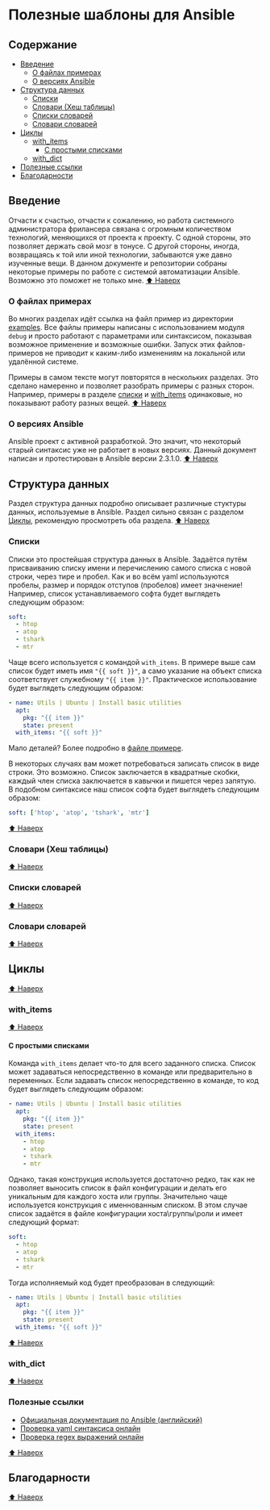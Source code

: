 # Полезные шаблоны для Ansible
## Содержание
- [Введение](#Введение)
  - [О файлах примерах](#О-файлах-примерах)
  - [О версиях Ansible](#О-версиях-Ansible)
- [Структура данных]()
  - [Списки](#Списки)
  - [Словари (Хеш таблицы)](#Словари)
  - [Списки словарей](#Списки-словарей)
  - [Словари словарей](#Словари-словарей)
- [Циклы](#Циклы)
  - [with_items](#with_items)
    - [С простыми списками](#С-простыми-списками)
  - [with_dict](#with_dict)
- [Полезные ссылки](#Полезные-ссылки)
- [Благодарности](#Благодарности)

## Введение
Отчасти к счастью, отчасти к сожалению, но работа системного администратора фрилансера связана с огромным количеством технологий, меняющихся от проекта к проекту. С одной стороны, это позволяет держать свой мозг в тонусе. С другой стороны, иногда, возвращаясь к той или иной технологии, забываются уже давно изученные вещи. 
В данном документе и репозитории собраны некоторые примеры по работе с системой автоматизации Ansible. Возможно это поможет не только мне.
[⬆ Наверх](#Содержание)

### О файлах примерах
Во многих разделах идёт ссылка на файл пример из директории [examples](examples/). Все файлы примеры написаны с использованием модуля ``debug`` и просто работают с параметрами или синтаксисом, показывая возможное применение и возможные ошибки. Запуск этих файлов-примеров не приводит к каким-либо изменениям на локальной или удалённой системе.

Примеры в самом тексте могут повторятся в нескольких разделах. Это сделано намеренно и позволяет разобрать примеры с разных сторон. Например, примеры в разделе [списки](#Списки) и [with_items](#with_items) одинаковые, но показывают работу разных вещей.
[⬆ Наверх](#Содержание)
### О версиях Ansible
Ansible проект с активной разработкой. Это значит, что некоторый старый синтаксис уже не работает в новых версиях. Данный документ написан и протестирован в Ansible версии 2.3.1.0.
[⬆ Наверх](#Содержание)

## Структура данных
Раздел структура данных подробно описывает различные стуктуры данных, используемые в Ansible. Раздел сильно связан с разделом [Циклы](#Циклы), рекомендую просмотреть оба раздела.
[⬆ Наверх](#Содержание)

### Списки
Списки это простейшая структура данных в Ansible. Задаётся путём присваиванию списку имени и перечислению самого списка с новой строки, через тире и пробел. Как и во всём yaml используются пробелы, размер и порядок отступов (пробелов) имеет значнение! Например, список устанавливаемого софта будет выглядеть следующим образом:
```yaml
soft:
  - htop
  - atop
  - tshark
  - mtr
```
Чаще всего используется с командой ``with_items``. В примере выше сам список будет иметь имя ``"{{ soft }}"``, а само указание на объект списка соответствует служебному ``"{{ item }}"``.
Практическое использование будет выглядеть следующим образом:
```yaml
- name: Utils | Ubuntu | Install basic utilities
  apt:
    pkg: "{{ item }}"
    state: present
  with_items: "{{ soft }}"
```
Мало деталей? Более подробно в [файле примере](examples/lists.yml).

В некоторых случаях вам может потребоваться записать список в виде строки. Это возможно. Список заключается в квадратные скобки, каждый член списка заключается в кавычки и пишется через запятую. В подобном синтаксисе наш список софта будет выглядеть следующим образом:
```yaml
soft: ['htop', 'atop', 'tshark', 'mtr']
```
[⬆ Наверх](#Содержание)

### Словари (Хеш таблицы)

[⬆ Наверх](#Содержание)

### Списки словарей

[⬆ Наверх](#Содержание)

### Словари словарей

[⬆ Наверх](#Содержание)

## Циклы

[⬆ Наверх](#Содержание)

### with_items

[⬆ Наверх](#Содержание)

#### С простыми списками
Команда ``with_items`` делает что-то для всего заданного списка. Список может задаваться непосредственно в команде или предварительно в переменных. 
Если задавать список непосредственно в команде, то код будет выглядеть следующим образом:
```yaml
- name: Utils | Ubuntu | Install basic utilities
  apt:
    pkg: "{{ item }}"
    state: present
  with_items:
    - htop
    - atop
    - tshark
    - mtr
```
Однако, такая конструкция используется достаточно редко, так как не позволяет выносить список в файл конфигурации и делать его уникальным для каждого хоста или группы. Значительно чаще используется конструкция с именнованным списком. В этом случае список задаётся в файле конфигурации хоста\группы\роли и имеет следующий формат:
```yaml
soft:
  - htop
  - atop
  - tshark
  - mtr
```
Тогда исполняемый код будет преобразован в следующий:
```yaml
- name: Utils | Ubuntu | Install basic utilities
  apt:
    pkg: "{{ item }}"
    state: present
  with_items: "{{ soft }}"
```
[⬆ Наверх](#Содержание)

### with_dict

[⬆ Наверх](#Содержание)

### Полезные ссылки
- [Официальная документация по Ansible (английский)](http://docs.ansible.com/ansible/)
- [Проверка yaml синтаксиса онлайн](http://www.yamllint.com/)
- [Проверка regex выражений онлайн](https://regex101.com/)

[⬆ Наверх](#Содержание)

## Благодарности
[⬆ Наверх](#Содержание)